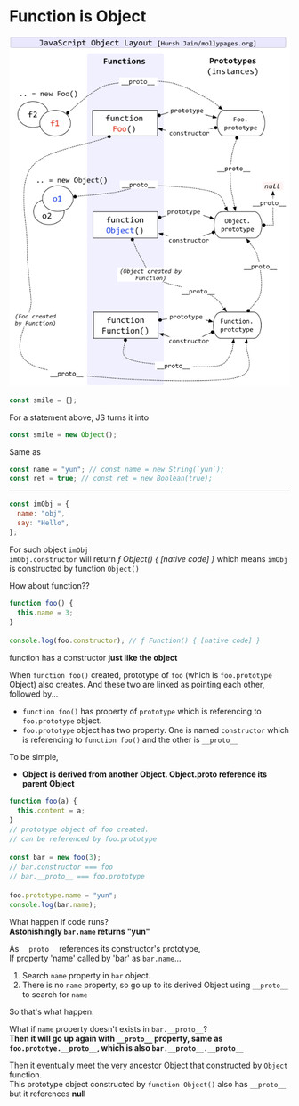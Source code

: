 # Function is Object

![proto.png](./images/proto.png)

```js
const smile = {};
```

For a statement above, JS turns it into

```js
const smile = new Object();
```

Same as

```js
const name = "yun"; // const name = new String(`yun`);
const ret = true; // const ret = new Boolean(true);
```

---

```js
const imObj = {
  name: "obj",
  say: "Hello",
};
```

For such object `imObj`  
`imObj.constructor` will return _ƒ Object() { [native code] }_ which means `imObj` is constructed by function `Object()`

How about function??

```js
function foo() {
  this.name = 3;
}

console.log(foo.constructor); // ƒ Function() { [native code] }
```

function has a constructor **just like the object**

When `function foo()` created, prototype of `foo` (which is `foo.prototype` Object) also creates. And these two are linked as pointing each other, followed by...

- `function foo()` has property of `prototype` which is referencing to `foo.prototype` object.
- `foo.prototype` object has two property. One is named `constructor` which is referencing to `function foo()` and the other is `__proto__`  


To be simple,

- **Object is derived from another Object. Object.**proto** reference its parent Object**

```js
function foo(a) {
  this.content = a;
}
// prototype object of foo created.
// can be referenced by foo.prototype

const bar = new foo(3);
// bar.constructor === foo
// bar.__proto__ === foo.prototype

foo.prototype.name = "yun";
console.log(bar.name);
```

What happen if code runs?  
**Astonishingly `bar.name` returns "yun"**

As `__proto__` references its constructor's prototype,  
If property 'name' called by 'bar' as `bar.name`...

1. Search `name` property in `bar` object.
2. There is no `name` property, so go up to its derived Object using `__proto__` to search for `name`

So that's what happen.

What if `name` property doesn't exists in `bar.__proto__`?  
**Then it will go up again with `__proto__` property, same as `foo.prototye.__proto__`, which is also `bar.__proto__.__proto__`**

Then it eventually meet the very ancestor Object that constructed by `Object` function.  
This prototype object constructed by `function Object()` also has `__proto__` but it references **null**
